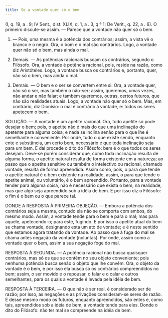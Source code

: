 ```yaml
---
title: Se a vontade quer só o bem
---
```


(I, q. 19, a . 9; IV Sent., dist. XLIX, q. 1, a . 3, q ª 1; De Verit., q. 22, a . 6).
  O primeiro discute-se assim. ― Parece que a vontade não quer só o bem.  

1. ― Pois, uma mesma é a potência dos contrários; assim, a vista vê o branco e o negro. Ora, o bom e o mal são contrários. Logo, a vontade quer não só o bem, mas ainda o mal.  

2. Demais. ― As potências racionais buscam os contrários, segundo o Filósofo. Ora, a vontade é potência racional, pois, reside na razão, como diz Aristóteles. Logo, a vontade busca os contrários e, portanto, quer, não só o bem, mas ainda o mal.  

3. Demais. ― O bem e o ser se convertem entre si. Ora, a vontade quer, não só o ser, mas também o não-ser; assim, queremos, umas vezes, não andar e não falar; e também queremos, outras, certos futuros, que não são realidades atuais. Logo, a vontade não quer só o bem.  Mas, em contrário, diz Dionísio: o mal é contrário à vontade, e: todos os seres apetecem o bem.  

SOLUÇÃO. ― A vontade é um apetite racional. Ora, todo apetite só pode desejar o bem; pois, o apetite não é mais do que uma inclinação do apetente para alguma coisa; e nada se inclina senão para o que lhe é semelhante e conveniente. Por onde, tudo o que existe sendo, enquanto ente e substância, um certo bem, necessário é que toda inclinação seja para um bem. E daí procede o dito do Filósofo: bem é o que todos os seres desejam.  Deve-se porém considerar que, como toda inclinação resulta de alguma forma, o apetite natural resulta de forma existente em a natureza; ao passo que o apetite sensitivo ou também o intelectivo ou racional, chamado vontade, resulta de forma apreendida. Assim como, pois, o para que tende o apetite natural é o bem existente na realidade, assim, o para que tende o apetite animal, ou voluntário, é o bem apreendido. Portanto, para a vontade tender para alguma coisa, não é necessário que exista o bem, na realidade, mas que algo seja apreendido sob a idéia de bem. E por isso diz o Filósofo: o fim é o bem ou o que parece tal.  

DONDE A RESPOSTA À PRIMEIRA OBJEÇÃO. — Embora a potência dos contrários seja a mesma, contudo ela não se comporta com ambos, do mesmo modo. Assim, a vontade tende para o bem e para o mal; mas para aquele, apetecendo-o; para este, fugindo. E por isso o apetite atual do bem se chama vontade, designando esta um ato de vontade; e é neste sentido que estamos agora tratando da vontade. Ao passo que à fuga do mal se chama antes negação da vontade (noluntas). Por onde, assim como a vontade quer o bem, assim a sua negação foge do mal.  

RESPOSTA À SEGUNDA. ― A potência racional não busca quaisquer contrários, mas só os que se contêm no seu objeto conveniente; pois nenhuma potência busca senão o objeto que lhe convém. Ora, o objeto da vontade é o bem, e por isso ela busca só os contrários compreendidos no bem; assim, o ser movido e o repousar, o falar e o calar e outros semelhantes, para os quais a vontade é levada pela idéia de bem.  

RESPOSTA À TERCEIRA. ― O que não é ser real, é considerado ser de razão; por isso, as negações e as privações consideram-se seres de razão. E desse mesmo modo os futuros, enquanto apreendidos, são entes e, como tais, apreendidos sob a idéia de bem, a vontade tende para eles. Donde o dito do Filósofo: não ter mal se compreende na idéia de bem.